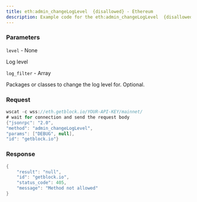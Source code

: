 ```yaml
---
title: eth:admin_changeLogLevel  {disallowed} - Ethereum
description: Example code for the eth:admin_changeLogLevel  {disallowed} ws method. Сomplete guide on how to use eth:admin_changeLogLevel  {disallowed} ws in GetBlock.io Web3 documentation.
---
```


### Parameters


`level` - None

Log level

`log_filter` - Array

Packages or classes to change the log level for. Optional.

### Request

``` java
wscat -c wss://eth.getblock.io/YOUR-API-KEY/mainnet/ 
# wait for connection and send the request body 
{"jsonrpc": "2.0",
"method": "admin_changeLogLevel",
"params": ["DEBUG", null],
"id": "getblock.io"}
```

###  Response

``` java
{
    "result": "null",
    "id": "getblock.io",
    "status_code": 405,
    "message": "Method not allowed"
}
```

